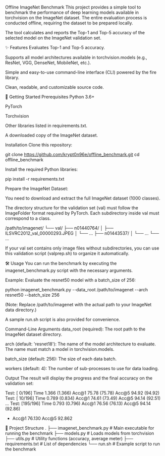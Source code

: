 Offline ImageNet Benchmark
This project provides a simple tool to benchmark the performance of deep learning models available in torchvision on the ImageNet dataset. The entire evaluation process is conducted offline, requiring the dataset to be prepared locally.

The tool calculates and reports the Top-1 and Top-5 accuracy of the selected model on the ImageNet validation set.

✨ Features
Evaluates Top-1 and Top-5 accuracy.

Supports all model architectures available in torchvision.models (e.g., ResNet, VGG, DenseNet, MobileNet, etc.).

Simple and easy-to-use command-line interface (CLI) powered by the fire library.

Clean, readable, and customizable source code.

🚀 Getting Started
Prerequisites
Python 3.6+

PyTorch

Torchvision

Other libraries listed in requirements.txt.

A downloaded copy of the ImageNet dataset.

Installation
Clone this repository:

git clone https://github.com/krypt0n96e/offline_benchmark.git
cd offline_benchmark

Install the required Python libraries:

pip install -r requirements.txt

Prepare the ImageNet Dataset:

You need to download and extract the full ImageNet dataset (1000 classes).

The directory structure for the validation set (val) must follow the ImageFolder format required by PyTorch. Each subdirectory inside val must correspond to a class.

/path/to/imagenet/
└── val/
    ├── n01440764/
    │   ├── ILSVRC2012_val_00000293.JPEG
    │   └── ...
    ├── n01443537/
    │   └── ...
    └── ...

If your val set contains only image files without subdirectories, you can use this validation script (valprep.sh) to organize it automatically.

🛠️ Usage
You can run the benchmark by executing the imagenet_benchmark.py script with the necessary arguments.

Example: Evaluate the resnet50 model with a batch_size of 256:

python imagenet_benchmark.py --data_root /path/to/imagenet --arch resnet50 --batch_size 256

(Note: Replace /path/to/imagenet with the actual path to your ImageNet data directory.)

A sample run.sh script is also provided for convenience.

Command-Line Arguments
data_root (required): The root path to the ImageNet dataset directory.

arch (default: 'resnet18'): The name of the model architecture to evaluate. The name must match a model in torchvision.models.

batch_size (default: 256): The size of each data batch.

workers (default: 4): The number of sub-processes to use for data loading.

Output
The result will display the progress and the final accuracy on the validation set:

Test: [  0/196]  Time 1.366 (1.366)      Acc@1 75.78 (75.78)     Acc@5 94.92 (94.92)
Test: [ 10/196]  Time 0.789 (0.834)      Acc@1 74.61 (73.49)     Acc@5 94.14 (92.51)
...
Test: [195/196]  Time 0.793 (0.796)      Acc@1 76.56 (76.13)     Acc@5 94.14 (92.86)
 * Acc@1 76.130 Acc@5 92.862

📁 Project Structure
.
├── imagenet_benchmark.py   # Main executable for running the benchmark
├── models.py               # Loads models from torchvision
├── utils.py                # Utility functions (accuracy, average meter)
├── requirements.txt        # List of dependencies
└── run.sh                  # Example script to run the benchmark
